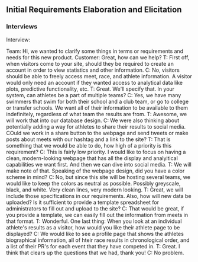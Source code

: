 ## Initial Requirements Elaboration and Elicitation

### Interviews

Interview:

Team: Hi, we wanted to clarify some things in terms or requirements and needs for this new product.
Customer: Great, how can we help?
T: First off, when visitors come to your site, should they be required to create an account in order to view statistics and other information.
C: No, visitors should be able to freely access meet, race, and athlete information. A visitor would only need an account if they wanted access to analytical data like plots, predictive functionality, etc.
T: Great. We'll specify that. In your system, can athletes be a part of multiple teams?
C: Yes, we have many swimmers that swim for both their school and a club team, or go to college or transfer schools. We want all of their information to be available to them indefinitely, regardless of what team the results are from.
T: Awesome, we will work that into our database design.
C: We were also thinking about potentially adding a way for athletes to share their results to social media. COuld we work in a share button to the webpage and send tweets or make posts about meets with our hashtag and a link to the site?
T: That is something that we would be able to do, how high of a priority is this requirement?
C: This is fairly low priority. I would like to focus on having a clean, modern-looking webpage that has all the display and analyitical capabilities we want first. And then we can dive into social media.
T: We will make note of that. Speaking of the webpage design, did you have a color scheme in mind?
C: No, but since this site will be hosting several teams, we would like to keep the colors as neutral as possible. Possibly greyscale, black, and white. Very clean lines, very modern looking.
T: Great, we will include those specifications in our requirements. Also, how will new data be uploaded? Is it sufficient to provide a template spreadsheet for administrators to fill out and upload to the site?
C: That would be great, if you provide a template, we can easily fill out the information from meets in that format.
T: Wonderful. One last thing: When you look at an individual athlete's results as a visitor, how would you like their athlete page to be displayed?
C: We would like to see a profile page that shows the athletes biographical information, all of hteir race results in chronological order, and a list of their PR's for each event that they have competed in.
T: Great. I think that clears up the questions that we had, thank you!
C: No problem.